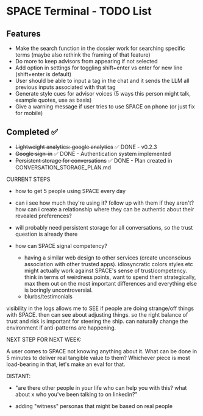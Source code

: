 # SPACE Terminal - TODO List

## Features
- Make the search function in the dossier work for searching specific terms (maybe also rethink the framing of that feature)
- Do more to keep advisors from appearing if not selected
- Add option in settings for toggling shift+enter vs enter for new line (shift+enter is default)
- User should be able to input a tag in the chat and it sends the LLM all previous inputs associated with that tag
- Generate style cues for advisor voices (5 ways this person might talk, example quotes, use as basis)
- Give a warning message if user tries to use SPACE on phone (or just fix for mobile)

## Completed ✅
- ~~Lightweight analytics: google analytics~~ ✅ DONE - v0.2.3
- ~~Google sign-in~~ ✅ DONE - Authentication system implemented
- ~~Persistent storage for conversations~~ ✅ DONE - Plan created in CONVERSATION_STORAGE_PLAN.md

CURRENT STEPS

- how to get 5 people using SPACE every day

- can i see how much they're using it? follow up with them if they aren't? how can i create a relationship where they can be authentic about their revealed preferences? 

- will probably need persistent storage for all conversations, so the trust question is already there
  
- how can SPACE signal competency? 

    - having a similar web design to other services (create unconscious association with other trusted apps). idiosyncratic colors styles etc might actually work against SPACE's sense of trust/competency. think in terms of weirdness points, want to spend them strategically, max them out on the most important differences and everything else is boringly uncontroversial.
    - blurbs/testimonials

visibility in the logs allows me to SEE if people are doing strange/off things with SPACE. then can see about adjusting things. so the right balance of trust and risk is important for steering the ship. can naturally change the environment if anti-patterns are happening. 

NEXT STEP FOR NEXT WEEK:

A user comes to SPACE not knowing anything about it. What can be done in 5 minutes to deliver real tangible value to them? Whichever piece is most load-bearing in that, let's make an eval for that. 

DISTANT:

- "are there other people in your life who can help you with this? what about x who you've been talking to on linkedin?" 

- adding "witness" personas that might be based on real people 
